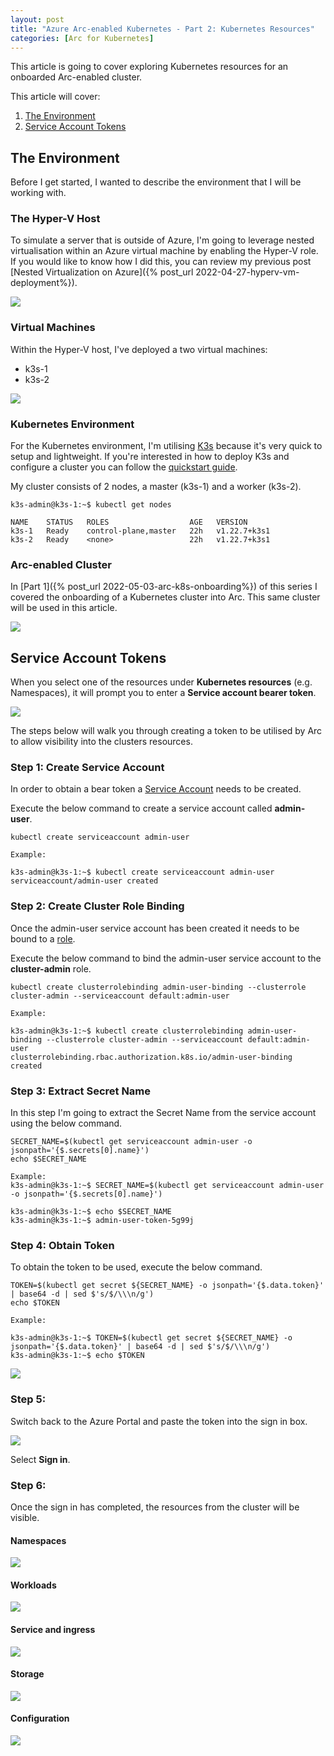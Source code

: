 ```yaml
---
layout: post
title: "Azure Arc-enabled Kubernetes - Part 2: Kubernetes Resources"
categories: [Arc for Kubernetes]
---
```

This article is going to cover exploring Kubernetes resources for an onboarded Arc-enabled cluster.

This article will cover: 
1. [The Environment](#the-environment)
2. [Service Account Tokens](#service-account-tokens)

## The Environment

Before I get started, I wanted to describe the environment that I will be working with.

### The Hyper-V Host

To simulate a server that is outside of Azure, I'm going to leverage nested virtualisation within an Azure virtual machine by enabling the Hyper-V role. If you would like to know how I did this, you can review my previous post [Nested Virtualization on Azure]({% post_url 2022-04-27-hyperv-vm-deployment%}).

![](/docs/assets/images/2022-05-0-arc-k8s-onboarding/arc-hyperv-host.jpg)

### Virtual Machines

Within the Hyper-V host, I've deployed a two virtual machines:
- k3s-1
- k3s-2

![](/docs/assets/images/2022-05-04-arc-k8s-onboarding/arc-hyperv-guest-k3s.jpg)


### Kubernetes Environment

For the Kubernetes environment, I'm utilising [K3s](https://k3s.io/) because it's very quick to setup and lightweight. If you're interested in how to deploy K3s and configure a cluster you can follow the [quickstart guide](https://rancher.com/docs/k3s/latest/en/quick-start/).

My cluster consists of 2 nodes, a master (k3s-1) and a worker (k3s-2).

```
k3s-admin@k3s-1:~$ kubectl get nodes

NAME    STATUS   ROLES                  AGE   VERSION
k3s-1   Ready    control-plane,master   22h   v1.22.7+k3s1
k3s-2   Ready    <none>                 22h   v1.22.7+k3s1
```

### Arc-enabled Cluster

In [Part 1]({% post_url 2022-05-03-arc-k8s-onboarding%}) of this series I covered the onboarding of a Kubernetes cluster into Arc. This same cluster will be used in this article.

![](/docs/assets/images/2022-05-04-arc-k8s-resources/arc-k8s-cluster-overview.jpg)

## Service Account Tokens

When you select one of the resources under **Kubernetes resources** (e.g. Namespaces), it will prompt you to enter a **Service account bearer token**.

![](/docs/assets/images/2022-05-04-arc-k8s-resources/arc-k8s-resources-namespace-signin.jpg)

The steps below will walk you through creating a token to be utilised by Arc to allow visibility into the clusters resources.

### Step 1: Create Service Account

In order to obtain a bear token a [Service Account](https://kubernetes.io/docs/reference/access-authn-authz/authentication/#service-account-tokens) needs to be created.

Execute the below command to create a service account called **admin-user**.

```
kubectl create serviceaccount admin-user

Example:

k3s-admin@k3s-1:~$ kubectl create serviceaccount admin-user
serviceaccount/admin-user created
```

### Step 2: Create Cluster Role Binding

Once the admin-user service account has been created it needs to be bound to a [role](https://kubernetes.io/docs/reference/access-authn-authz/rbac/#rolebinding-and-clusterrolebinding).

Execute the below command to bind the admin-user service account to the **cluster-admin** role.

```
kubectl create clusterrolebinding admin-user-binding --clusterrole cluster-admin --serviceaccount default:admin-user

Example:

k3s-admin@k3s-1:~$ kubectl create clusterrolebinding admin-user-binding --clusterrole cluster-admin --serviceaccount default:admin-user
clusterrolebinding.rbac.authorization.k8s.io/admin-user-binding created
```

### Step 3: Extract Secret Name

In this step I'm going to extract the Secret Name from the service account using the below command.

```
SECRET_NAME=$(kubectl get serviceaccount admin-user -o jsonpath='{$.secrets[0].name}')
echo $SECRET_NAME

Example:
k3s-admin@k3s-1:~$ SECRET_NAME=$(kubectl get serviceaccount admin-user -o jsonpath='{$.secrets[0].name}')

k3s-admin@k3s-1:~$ echo $SECRET_NAME
k3s-admin@k3s-1:~$ admin-user-token-5g99j

```

### Step 4: Obtain Token

To obtain the token to be used, execute the below command.

```
TOKEN=$(kubectl get secret ${SECRET_NAME} -o jsonpath='{$.data.token}' | base64 -d | sed $'s/$/\\\n/g')
echo $TOKEN

Example:

k3s-admin@k3s-1:~$ TOKEN=$(kubectl get secret ${SECRET_NAME} -o jsonpath='{$.data.token}' | base64 -d | sed $'s/$/\\\n/g')
k3s-admin@k3s-1:~$ echo $TOKEN
```
![](/docs/assets/images/2022-05-04-arc-k8s-resources/arc-k8s-resources-token.jpg)

### Step 5: 

Switch back to the Azure Portal and paste the token into the sign in box.

![](/docs/assets/images/2022-05-04-arc-k8s-resources/arc-k8s-resources-token-paste.jpg)

Select **Sign in**.

### Step 6: 

Once the sign in has completed, the resources from the cluster will be visible.

#### Namespaces

![](/docs/assets/images/2022-05-04-arc-k8s-resources/arc-k8s-resources-namespace-resources.jpg)

#### Workloads

![](/docs/assets/images/2022-05-04-arc-k8s-resources/arc-k8s-resources-workloads.jpg)

#### Service and ingress

![](/docs/assets/images/2022-05-04-arc-k8s-resources/arc-k8s-resources-services.jpg)

#### Storage

![](/docs/assets/images/2022-05-04-arc-k8s-resources/arc-k8s-resources-storage.jpg)

#### Configuration

![](/docs/assets/images/2022-05-04-arc-k8s-resources/arc-k8s-resources-configuration.jpg)